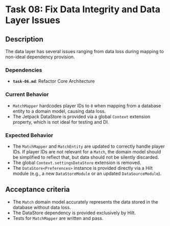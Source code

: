 # Task 08: Fix Data Integrity and Data Layer Issues

## Description

The data layer has several issues ranging from data loss during mapping to non-ideal dependency provision.

### Dependencies

- **`task-06.md`**: Refactor Core Architecture

### Current Behavior

-   `MatchMapper` hardcodes player IDs to `0` when mapping from a database entity to a domain model, causing data loss.
-   The Jetpack DataStore is provided via a global `Context` extension property, which is not ideal for testing and DI.

### Expected Behavior

-   The `MatchMapper` and `MatchEntity` are updated to correctly handle player IDs. If player IDs are not relevant for a `Match`, the domain model should be simplified to reflect that, but data should not be silently discarded.
-   The global `Context.settingsDataStore` extension is removed.
-   The `DataStore<Preferences>` instance is provided directly via a Hilt module (e.g., a new `DataStoreModule` or an updated `DataSourceModule`).

## Acceptance criteria

- The `Match` domain model accurately represents the data stored in the database without data loss.
- The DataStore dependency is provided exclusively by Hilt.
- Tests for `MatchMapper` are written and pass.
